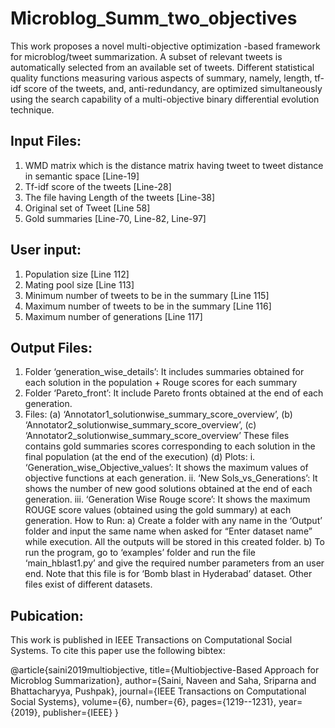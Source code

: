 # Microblog_Summ_two_objectives
 
This work proposes a novel multi-objective optimization -based framework for microblog/tweet summarization. A subset of relevant tweets is automatically selected from an available set of tweets. Different statistical quality functions measuring various aspects of summary, namely, length, tf-idf score of the tweets, and, anti-redundancy, are optimized simultaneously using the search capability of a multi-objective binary differential evolution technique. 

Input Files: 
--------------------------------------------------------------------
1)	WMD matrix which is the distance matrix having tweet to tweet distance in semantic space [Line-19]
2)	Tf-idf score of the tweets [Line-28]
3)	The file having Length of the tweets [Line-38]
4)	Original set of Tweet [Line 58]
5)	Gold summaries [Line-70, Line-82, Line-97]


 User input:
 -----------------------------------------------------------------------
1)	Population size [Line 112]
2)	Mating pool size [Line 113]
3)	Minimum number of tweets to be in the summary [Line 115]
4)	Maximum number of tweets to be in the summary [Line 116]
5)	Maximum number of generations [Line 117]

Output Files: 
-----------------------------------------------------------------------
1)	Folder ‘generation_wise_details’: It includes summaries obtained for each solution in the population + Rouge scores for each summary
2)	Folder ‘Pareto_front’: It include Pareto fronts obtained at the end of each generation. 
3)	Files:
(a)	 ‘Annotator1_solutionwise_summary_score_overview’,
(b)	‘Annotator2_solutionwise_summary_score_overview’, 
(c)	‘Annotator2_solutionwise_summary_score_overview’
These files contains gold summaries scores corresponding to each solution in the final population (at the end of the execution)
(d)	Plots: 
i.	‘Generation_wise_Objective_values’: It shows the maximum values of objective functions at each generation.
ii.	‘New Sols_vs_Generations’: It shows the number of new good solutions obtained at the end of each generation. 
iii.	‘Generation Wise Rouge score’:  It shows the maximum ROUGE score values (obtained using the gold summary) at each generation.
How to Run:
a)	Create a folder with any name in the ‘Output’ folder and input the same name when asked for “Enter dataset name” while execution. All the outputs will be stored in this created folder. 
b)	To run the program, go to ‘examples’ folder and run the file ‘main_hblast1.py’ and give the required number parameters from an user end.  Note that this file is for ‘Bomb blast in Hyderabad’ dataset. Other files exist of different datasets. 


Pubication:
-----------------------------------------------------------------------
This work is published in IEEE Transactions on Computational Social Systems. To cite this paper use the following bibtex: 

@article{saini2019multiobjective,
  title={Multiobjective-Based Approach for Microblog Summarization},
  author={Saini, Naveen and Saha, Sriparna and Bhattacharyya, Pushpak},
  journal={IEEE Transactions on Computational Social Systems},
  volume={6},
  number={6},
  pages={1219--1231},
  year={2019},
  publisher={IEEE}
}

